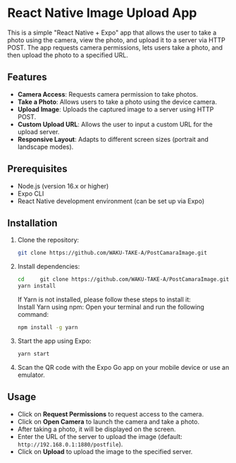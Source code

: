 # React Native Image Upload App

This is a simple "React Native + Expo" app that allows the user to take a photo using the camera, view the photo, and upload it to a server via HTTP POST. The app requests camera permissions, lets users take a photo, and then upload the photo to a specified URL.

## Features

- **Camera Access**: Requests camera permission to take photos.
- **Take a Photo**: Allows users to take a photo using the device camera.
- **Upload Image**: Uploads the captured image to a server using HTTP POST.
- **Custom Upload URL**: Allows the user to input a custom URL for the upload server.
- **Responsive Layout**: Adapts to different screen sizes (portrait and landscape modes).

## Prerequisites

- Node.js (version 16.x or higher)
- Expo CLI
- React Native development environment (can be set up via Expo)

## Installation

1. Clone the repository:

    ```bash
    git clone https://github.com/WAKU-TAKE-A/PostCamaraImage.git
    ```

2. Install dependencies:

    ```bash
    cd     git clone https://github.com/WAKU-TAKE-A/PostCamaraImage.git
    yarn install
    ```

    If Yarn is not installed, please follow these steps to install it:<br>
    Install Yarn using npm: Open your terminal and run the following command:

    ```bash
    npm install -g yarn
    ```

3. Start the app using Expo:

    ```bash
    yarn start
    ```

4. Scan the QR code with the Expo Go app on your mobile device or use an emulator.

## Usage

- Click on **Request Permissions** to request access to the camera.
- Click on **Open Camera** to launch the camera and take a photo.
- After taking a photo, it will be displayed on the screen.
- Enter the URL of the server to upload the image (default: `http://192.168.0.1:1880/postfile`).
- Click on **Upload** to upload the image to the specified server.
